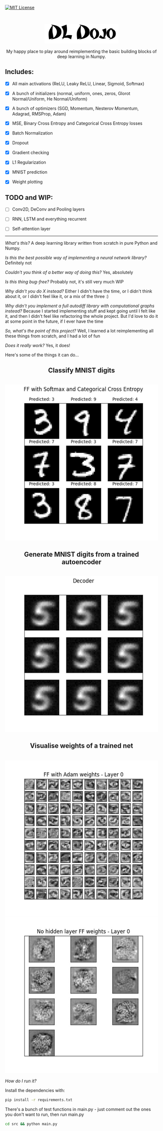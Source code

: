 [![MIT License][license-shield]][license-url]

<br>
  <p align="center">
  <img src='img/title.png'>
  <p align="center">
   My happy place to play around reimplementing the basic building blocks of deep learning in Numpy.
</p>

## Includes: 

- [x] All main activations (ReLU, Leaky ReLU, Linear, Sigmoid, Softmax)

- [x] A bunch of initializers (normal, uniform, ones, zeros, Glorot Normal/Uniform, He Normal/Uniform)

- [x] A bunch of optimizers (SGD, Momentum, Nesterov Momentum, Adagrad, RMSProp, Adam)

- [x] MSE, Binary Cross Entropy and Categorical Cross Entropy losses

- [x] Batch Normalization

- [x] Dropout

- [x] Gradient checking

- [x] L1 Regularization

- [x] MNIST prediction

- [x] Weight plotting

## TODO and WIP:

- [ ] Conv2D, DeConv and Pooling layers

- [ ] RNN, LSTM and everything recurrent

- [ ] Self-attention layer
  
---

*What's this?* A deep learning library written from scratch in pure Python and Numpy.

*Is this the best possible way of implementing a neural network library?* Definitely not

*Couldn't you think of a better way of doing this?* Yes, absolutely

*Is this thing bug-free?* Probably not, it's still very much WIP

*Why didn't you do X instead?* Either I didn't have the time, or I didn't think about it, or I didn't feel like it, or a mix of the three :) 

*Why didn't you implement a full autodiff library with computational graphs instead?* Because I started implementing stuff and kept going until I felt like it, and then I didn't feel like refactoring the whole project. But I'd love to do it at some point in the future, if I ever have the time

*So, what's the point of this project?* Well, I learned a lot reimplementing all these things from scratch, and I had a lot of fun

*Does it really work?* Yes, it does!

Here's some of the things it can do...

<h2 align="center"> Classify MNIST digits </h2>

<p align="center">
<br>
<img src='img/FF_with_Softmax_and_Categorical_Cross_Entropy.jpg' height='512'>
<br>

<h2 align="center"> Generate MNIST digits from a trained autoencoder </h2>

<p align="center">
<br>
<img src='img/Decoder.jpg' height='512'>
<br>

<h2 align="center"> Visualise weights of a trained net </h2>

<p align="center">
<br>
<img src='img/FF_with_Adam_layer_0_weights.jpg' height='512'>
<br>
<img src='img/No_hidden_layer_FF_layer_0_weights.jpg' height='512'>
<br>

*How do I run it?* 

Install the dependencies with:
```sh
pip install -r requirements.txt
```

There's a bunch of test functions in main.py - just comment out the ones you don't want to run, then run main.py

```sh
cd src && python main.py
```

[license-shield]: https://img.shields.io/github/license/othneildrew/Best-README-Template.svg?style=flat-square
[license-url]: https://github.com/othneildrew/Best-README-Template/blob/master/LICENSE.txt
